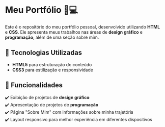 # Meu Portfólio 🎨💻  

Este é o repositório do meu portfólio pessoal, desenvolvido utilizando **HTML** e **CSS**. Ele apresenta meus trabalhos nas áreas de **design gráfico** e **programação**, além de uma seção sobre mim.  

## 🌟 Tecnologias Utilizadas  

- **HTML5** para estruturação do conteúdo  
- **CSS3** para estilização e responsividade  

## 📌 Funcionalidades  

✔️ Exibição de projetos de **design gráfico**  
✔️ Apresentação de projetos de **programação**  
✔️ Página "Sobre Mim" com informações sobre minha trajetória  
✔️ Layout responsivo para melhor experiência em diferentes dispositivos
